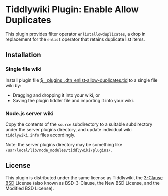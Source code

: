 # Tiddlywiki Plugin: Enable Allow Duplicates #

This plugin provides filter operator `enlistallowduplicates`, a drop in
replacement for the `enlist` operator that retains duplicate list items.

## Installation ##

### Single file wiki ##

Install plugin file
[$\_\_plugins\_.dtn\_enlist-allow-duplicates.tid](https://github.com/dnebauer/tw-enlist-allow-duplicates/blob/master/%24__plugins_.dtn_enlist-allow-duplicates.tid)
to a single file wiki by:

* Dragging and dropping it into your wiki, or
* Saving the plugin tiddler file and importing it into your wiki.

### Node.js server wiki ###

Copy the contents of the `source` subdirectory to a suitable subdirectory under
the server plugins directory, and update individual wiki `tiddlywiki.info`
files accordingly.

Note: the server plugins directory may be something like
`/usr/local/lib/node_modules/tiddlywiki/plugins/`.

## License ##

This plugin is distributed under the same license as Tiddlywiki, the [3-Clause
BSD](https://opensource.org/licenses/BSD-3-Clause) License (also known as
BSD-3-Clause, the New BSD License, and the Modified BSD License).

